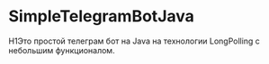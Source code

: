 # SimpleTelegramBotJava
H1Это простой телеграм бот на Java на технологии LongPolling с небольшим функционалом. 
